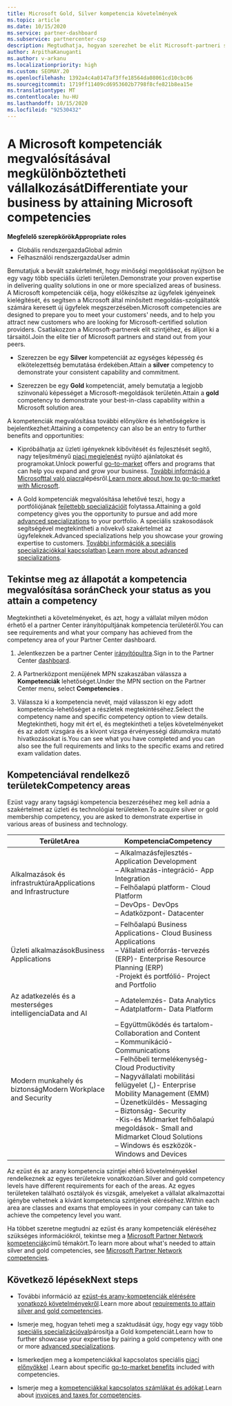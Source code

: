 ```yaml
---
title: Microsoft Gold, Silver kompetencia követelmények
ms.topic: article
ms.date: 10/15/2020
ms.service: partner-dashboard
ms.subservice: partnercenter-csp
description: Megtudhatja, hogyan szerezhet be elit Microsoft-partneri státuszt, és hogyan érheti el az új ügyfeleket az arany-és ezüst tagsági szintek megszerzéséhez szükséges kompetenciával
author: ArpithaKanuganti
ms.author: v-arkanu
ms.localizationpriority: high
ms.custom: SEOMAY.20
ms.openlocfilehash: 1392a4c4a0147af3ffe18564da08061cd10cbc06
ms.sourcegitcommit: 1719ff11409cd6953602b7798f8cfe821b8ea15e
ms.translationtype: MT
ms.contentlocale: hu-HU
ms.lasthandoff: 10/15/2020
ms.locfileid: "92530432"
---
```

# <a name="differentiate-your-business-by-attaining-microsoft-competencies"></a><span data-ttu-id="28772-103">A Microsoft kompetenciák megvalósításával megkülönböztetheti vállalkozását</span><span class="sxs-lookup"><span data-stu-id="28772-103">Differentiate your business by attaining Microsoft competencies</span></span>

<span data-ttu-id="28772-104">**Megfelelő szerepkörök**</span><span class="sxs-lookup"><span data-stu-id="28772-104">**Appropriate roles**</span></span>
- <span data-ttu-id="28772-105">Globális rendszergazda</span><span class="sxs-lookup"><span data-stu-id="28772-105">Global admin</span></span>
- <span data-ttu-id="28772-106">Felhasználói rendszergazda</span><span class="sxs-lookup"><span data-stu-id="28772-106">User admin</span></span>

<span data-ttu-id="28772-107">Bemutatjuk a bevált szakértelmét, hogy minőségi megoldásokat nyújtson be egy vagy több speciális üzleti területen.</span><span class="sxs-lookup"><span data-stu-id="28772-107">Demonstrate your proven expertise in delivering quality solutions in one or more specialized areas of business.</span></span> <span data-ttu-id="28772-108">A Microsoft kompetenciák célja, hogy előkészítse az ügyfelek igényeinek kielégítését, és segítsen a Microsoft által minősített megoldás-szolgáltatók számára keresett új ügyfelek megszerzésében.</span><span class="sxs-lookup"><span data-stu-id="28772-108">Microsoft competencies are designed to prepare you to meet your customers' needs, and to help you attract new customers who are looking for Microsoft-certified solution providers.</span></span> <span data-ttu-id="28772-109">Csatlakozzon a Microsoft-partnerek elit szintjéhez, és álljon ki a társaitól.</span><span class="sxs-lookup"><span data-stu-id="28772-109">Join the elite tier of Microsoft partners and stand out from your peers.</span></span>

- <span data-ttu-id="28772-110">Szerezzen be egy **Silver** kompetenciát az egységes képesség és elkötelezettség bemutatása érdekében.</span><span class="sxs-lookup"><span data-stu-id="28772-110">Attain a **silver** competency to demonstrate your consistent capability and commitment.</span></span>

- <span data-ttu-id="28772-111">Szerezzen be egy **Gold** kompetenciát, amely bemutatja a legjobb színvonalú képességet a Microsoft-megoldások területén.</span><span class="sxs-lookup"><span data-stu-id="28772-111">Attain a **gold** competency to demonstrate your best-in-class capability within a Microsoft solution area.</span></span>

<span data-ttu-id="28772-112">A kompetenciák megvalósítása további előnyökre és lehetőségekre is bejelentkezhet:</span><span class="sxs-lookup"><span data-stu-id="28772-112">Attaining a competency can also be an entry to further benefits and opportunities:</span></span>

- <span data-ttu-id="28772-113">Kipróbálhatja az üzleti igényeknek kibővítését és fejlesztését segítő, nagy teljesítményű [piaci megjelenést](mpn-learn-about-go-to-market-benefits.md) nyújtó ajánlatokat és programokat.</span><span class="sxs-lookup"><span data-stu-id="28772-113">Unlock powerful [go-to-market](mpn-learn-about-go-to-market-benefits.md) offers and programs that can help you expand and grow your business.</span></span> <span data-ttu-id="28772-114">[További információ a Microsofttal való piacra](https://partner.microsoft.com/solutions/go-to-market)lépésről.</span><span class="sxs-lookup"><span data-stu-id="28772-114">[Learn more about how to go-to-market with Microsoft](https://partner.microsoft.com/solutions/go-to-market).</span></span>

- <span data-ttu-id="28772-115">A Gold kompetenciák megvalósítása lehetővé teszi, hogy a portfóliójának [fejlettebb specializációit](advanced-specializations.md) folytassa.</span><span class="sxs-lookup"><span data-stu-id="28772-115">Attaining a gold competency gives you the opportunity to pursue and add more [advanced specializations](advanced-specializations.md) to your portfolio.</span></span> <span data-ttu-id="28772-116">A speciális szakosodások segítségével megtekintheti a növekvő szakértelmet az ügyfeleknek.</span><span class="sxs-lookup"><span data-stu-id="28772-116">Advanced specializations help you showcase your growing expertise to customers.</span></span> <span data-ttu-id="28772-117">[További információk a speciális specializációkkal kapcsolatban](https://partner.microsoft.com/membership/advanced-specialization).</span><span class="sxs-lookup"><span data-stu-id="28772-117">[Learn more about advanced specializations](https://partner.microsoft.com/membership/advanced-specialization).</span></span>

## <a name="check-your-status-as-you-attain-a-competency"></a><span data-ttu-id="28772-118">Tekintse meg az állapotát a kompetencia megvalósítása során</span><span class="sxs-lookup"><span data-stu-id="28772-118">Check your status as you attain a competency</span></span>

<span data-ttu-id="28772-119">Megtekintheti a követelményeket, és azt, hogy a vállalat milyen módon érhető el a partner Center irányítópultjának kompetencia területéről.</span><span class="sxs-lookup"><span data-stu-id="28772-119">You can see requirements and what your company has achieved from the competency area of your Partner Center dashboard.</span></span>

1. <span data-ttu-id="28772-120">Jelentkezzen be a partner Center [irányítópultra](https://partner.microsoft.com/dashboard/home).</span><span class="sxs-lookup"><span data-stu-id="28772-120">Sign in to the Partner Center [dashboard](https://partner.microsoft.com/dashboard/home).</span></span>

2. <span data-ttu-id="28772-121">A Partnerközpont menüjének MPN szakaszában válassza a **Kompetenciák** lehetőséget.</span><span class="sxs-lookup"><span data-stu-id="28772-121">Under the MPN section on the Partner Center menu, select **Competencies** .</span></span>

3. <span data-ttu-id="28772-122">Válassza ki a kompetencia nevét, majd válasszon ki egy adott kompetencia-lehetőséget a részletek megtekintéséhez.</span><span class="sxs-lookup"><span data-stu-id="28772-122">Select the competency name and specific competency option to view details.</span></span> <span data-ttu-id="28772-123">Megtekintheti, hogy mit ért el, és megtekintheti a teljes követelményeket és az adott vizsgára és a kivont vizsga érvényességi dátumokra mutató hivatkozásokat is.</span><span class="sxs-lookup"><span data-stu-id="28772-123">You can see what you have completed and you can also see the full requirements and links to the specific exams and retired exam validation dates.</span></span>

## <a name="competency-areas"></a><span data-ttu-id="28772-124">Kompetenciával rendelkező területek</span><span class="sxs-lookup"><span data-stu-id="28772-124">Competency areas</span></span>

<span data-ttu-id="28772-125">Ezüst vagy arany tagsági kompetencia beszerzéséhez meg kell adnia a szakértelmet az üzleti és technológiai területeken.</span><span class="sxs-lookup"><span data-stu-id="28772-125">To acquire silver or gold membership competency, you are asked to demonstrate expertise in various areas of business and technology.</span></span>

|<span data-ttu-id="28772-126">**Terület**</span><span class="sxs-lookup"><span data-stu-id="28772-126">**Area**</span></span>            |<span data-ttu-id="28772-127">**Kompetencia**</span><span class="sxs-lookup"><span data-stu-id="28772-127">**Competency**</span></span>                    |
|--------------------|--------------------------------|
|<span data-ttu-id="28772-128">Alkalmazások és infrastruktúra</span><span class="sxs-lookup"><span data-stu-id="28772-128">Applications and Infrastructure</span></span>| <span data-ttu-id="28772-129">– Alkalmazásfejlesztés</span><span class="sxs-lookup"><span data-stu-id="28772-129">- Application Development</span></span><br/> <span data-ttu-id="28772-130">– Alkalmazás-integráció</span><span class="sxs-lookup"><span data-stu-id="28772-130">- App Integration</span></span><br/> <span data-ttu-id="28772-131">– Felhőalapú platform</span><span class="sxs-lookup"><span data-stu-id="28772-131">- Cloud Platform</span></span><br/> <span data-ttu-id="28772-132">– DevOps</span><span class="sxs-lookup"><span data-stu-id="28772-132">- DevOps</span></span><br/> <span data-ttu-id="28772-133">– Adatközpont</span><span class="sxs-lookup"><span data-stu-id="28772-133">- Datacenter</span></span> |
|<span data-ttu-id="28772-134">Üzleti alkalmazások</span><span class="sxs-lookup"><span data-stu-id="28772-134">Business Applications</span></span> | <span data-ttu-id="28772-135">– Felhőalapú Business Applications</span><span class="sxs-lookup"><span data-stu-id="28772-135">- Cloud Business Applications</span></span></br> <span data-ttu-id="28772-136">– Vállalati erőforrás-tervezés (ERP)</span><span class="sxs-lookup"><span data-stu-id="28772-136">- Enterprise Resource Planning (ERP)</span></span></br> <span data-ttu-id="28772-137">-Projekt és portfólió</span><span class="sxs-lookup"><span data-stu-id="28772-137">- Project and Portfolio</span></span> |
|<span data-ttu-id="28772-138">Az adatkezelés és a mesterséges intelligencia</span><span class="sxs-lookup"><span data-stu-id="28772-138">Data and AI</span></span>| <span data-ttu-id="28772-139">– Adatelemzés</span><span class="sxs-lookup"><span data-stu-id="28772-139">- Data Analytics</span></span><br/> <span data-ttu-id="28772-140">– Adatplatform</span><span class="sxs-lookup"><span data-stu-id="28772-140">- Data Platform</span></span> |
|<span data-ttu-id="28772-141">Modern munkahely és biztonság</span><span class="sxs-lookup"><span data-stu-id="28772-141">Modern Workplace and Security</span></span> | <span data-ttu-id="28772-142">– Együttműködés és tartalom</span><span class="sxs-lookup"><span data-stu-id="28772-142">- Collaboration and Content</span></span><br/> <span data-ttu-id="28772-143">– Kommunikáció</span><span class="sxs-lookup"><span data-stu-id="28772-143">- Communications</span></span><br/> <span data-ttu-id="28772-144">– Felhőbeli termelékenység</span><span class="sxs-lookup"><span data-stu-id="28772-144">- Cloud Productivity</span></span><br/> <span data-ttu-id="28772-145">– Nagyvállalati mobilitási felügyelet (,)</span><span class="sxs-lookup"><span data-stu-id="28772-145">- Enterprise Mobility Management (EMM)</span></span><br/> <span data-ttu-id="28772-146">– Üzenetküldés</span><span class="sxs-lookup"><span data-stu-id="28772-146">- Messaging</span></span><br/> <span data-ttu-id="28772-147">– Biztonság</span><span class="sxs-lookup"><span data-stu-id="28772-147">- Security</span></span><br/> <span data-ttu-id="28772-148">-Kis-és Midmarket felhőalapú megoldások</span><span class="sxs-lookup"><span data-stu-id="28772-148">- Small and Midmarket Cloud Solutions</span></span><br/> <span data-ttu-id="28772-149">– Windows és eszközök</span><span class="sxs-lookup"><span data-stu-id="28772-149">- Windows and Devices</span></span> |

<span data-ttu-id="28772-150">Az ezüst és az arany kompetencia szintjei eltérő követelményekkel rendelkeznek az egyes területekre vonatkozóan.</span><span class="sxs-lookup"><span data-stu-id="28772-150">Silver and gold competency levels have different requirements for each of the areas.</span></span> <span data-ttu-id="28772-151">Az egyes területeken található osztályok és vizsgák, amelyeket a vállalat alkalmazottai igénybe vehetnek a kívánt kompetencia szintjének eléréséhez.</span><span class="sxs-lookup"><span data-stu-id="28772-151">Within each area are classes and exams that employees in your company can take to achieve the competency level you want.</span></span> 

<span data-ttu-id="28772-152">Ha többet szeretne megtudni az ezüst és arany kompetenciák eléréséhez szükséges információkról, tekintse meg a [Microsoft Partner Network kompetenciák](https://partner.microsoft.com/membership/competencies)című témakört.</span><span class="sxs-lookup"><span data-stu-id="28772-152">To learn more about what's needed to attain silver and gold competencies, see [Microsoft Partner Network competencies](https://partner.microsoft.com/membership/competencies).</span></span>

## <a name="next-steps"></a><span data-ttu-id="28772-153">Következő lépések</span><span class="sxs-lookup"><span data-stu-id="28772-153">Next steps</span></span>

- <span data-ttu-id="28772-154">További információ az [ezüst-és arany-kompetenciák elérésére vonatkozó követelményekről](https://partner.microsoft.com/membership/competencies).</span><span class="sxs-lookup"><span data-stu-id="28772-154">Learn more about [requirements to attain silver and gold competencies](https://partner.microsoft.com/membership/competencies).</span></span>

- <span data-ttu-id="28772-155">Ismerje meg, hogyan teheti meg a szaktudását úgy, hogy egy vagy több [speciális specializációval](advanced-specializations.md)párosítja a Gold kompetenciát.</span><span class="sxs-lookup"><span data-stu-id="28772-155">Learn how to further showcase your expertise by pairing a gold competency with one or more [advanced specializations](advanced-specializations.md).</span></span>

- <span data-ttu-id="28772-156">Ismerkedjen meg a kompetenciákkal kapcsolatos speciális [piaci előnyökkel](mpn-learn-about-go-to-market-benefits.md) .</span><span class="sxs-lookup"><span data-stu-id="28772-156">Learn about specific [go-to-market benefits](mpn-learn-about-go-to-market-benefits.md) included with competencies.</span></span>

- <span data-ttu-id="28772-157">Ismerje meg a [kompetenciákkal kapcsolatos számlákat és adókat](mpn-view-print-maps-invoice.md).</span><span class="sxs-lookup"><span data-stu-id="28772-157">Learn about [invoices and taxes for competencies](mpn-view-print-maps-invoice.md).</span></span>
